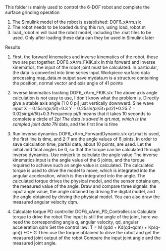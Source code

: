 This folder is mainly used to control the 6-DOF robot and complete the surface grinding operation
1. The Simulink model of the robot is established: DOF6_xArm.slx
2. The robot needs to be loaded during this run, using load_robot.m
3. load_robot.m will load the robot model, including the .mat files to be used. Only after loading these data can they be used in Simulink later

Results
1. First, the forward kinematics and inverse kinematics of the robot, these two are put together: DOF6_xArm_FKIK.slx
In this forward and inverse kinematics, the input of the robot joint must be calculated. In particular, the data is converted into time series input
Workpiece surface data processing map_data.m output save mydata.m is a structure containing the position, normal vector and axis angle of 41 points

2. Inverse kinematics tracking DOF6_xArm_FKIK.slx
The above axis angle calculation is not easy to use, I don’t know what the problem is.
Directly give a stable axis angle [1 0 0 pi] just vertically downward. Sine wave input
X = 0.15*sin(pi/5*t)+0.3
Y = 0.25*sin(pi/5*t+pi/2)+0.25
Z = 0.02*sin(pi/5*t)+0.3
Frequency pi/5 means that it takes 10 seconds to complete a circle of 2*pi
The data is saved in qrt.mat, which is the sampled joint data 7*N data, and the first line is time

3. Run inverse dynamics DOF6_xArm_ForwardDynamic.slx
qrt.mat is used, the first line is time, and 2-7 are the angle values ​​of 6 joints. In order to save calculation time, partial data, about 10 points, are used.
Let the initial and final angles be 0, so that the torque can be calculated through inverse dynamics.
Use minjerk to calculate the angle value
The inverse kinematics input is the angle value of the 6 joints, and the torque required to achieve such an angle value is calculated.
The calculated torque is used to drive the model to move, which is integrated into the angular acceleration, which is then integrated into the angle.
The calculated torque drives the physical model, and the sensor obtains qm, the measured value of the angle.
Draw and compare three signals: the input angle value, the angle obtained by driving the digital model, and the angle obtained by driving the physical model.
You can also draw the measured angular velocity dqm.

4. Calculate torque PD controller DOF6_xArm_PD_Controller.slx
Calculate torque to drive the robot
The input is still the angle of the joint, here we need the corresponding angle q, angular velocity, qd, angular acceleration qdm
Set the control law: T = M (qdd + Kd(qd-qdm) + Kp(q-qm)) +C+ G
Then use the torque obtained to drive the robot and get the measured joint output of the robot
Compare the input joint angle and the measured joint angle.